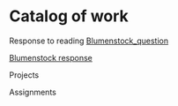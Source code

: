 # Catalog of work

Response to reading
[Blumenstock_question](https://github.com/fpate/workshop3/blob/master/bluemenstock.md)

[Blumenstock response](fpate.github.io/workshop3/blumenstock_question/)

Projects 

Assignments
